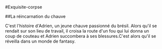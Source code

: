 #Exquisite-corpse

##La réincarnation du chauve

C'est l'histoire d'Adrien, un jeune chauve  passionné du brésil. Alors qu'il se rendait sur son lieu de travail, il croisa la route d'un fou qui lui donna un coup de couteau et Adrien succombera à ses blessures.C'est alors qu'il se réveilla dans un monde de fantasy.

```
